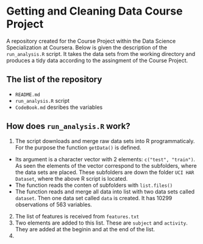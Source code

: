 # Getting and Cleaning Data Course Project
A repository created for the Course Project within the Data Science Specialization at Coursera. Below is given the description of the `run_analysis.R` script. It takes the data sets from the working directory and produces a tidy data according to the assingment of the Course Project. 
## The list of the repository
* `README.md`
* `run_analysis.R` script
* `CodeBook.md` desribes the variables

## How does `run_analysis.R` work? 
1. The script downloads and merge raw data sets into R programmaticaly. For the purpose the function `getData()` is defined. 
  + Its argument is a character vector with 2 elements: `c("test", "train")`. As seen the elements of the vector correspond to the subfolders, where the data sets are placed. These subfolders are down the folder `UCI HAR Dataset`, where the above R script is located.
  + The function reads the conten of subfolders with `list.files()` 
  + The function reads and merge all data into list with two data sets called `dataset`. Then one data set called `data` is created. It has 10299 observations of 563 variables.  
2. The list of features is received from `features.txt`
3. Two elements are added to this list. These are `subject` and `activity`. They are added at the beginin and at the end of the list.
4. 
